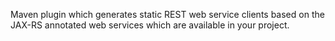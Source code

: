 Maven plugin which generates static REST web service clients based on the JAX-RS annotated web services which are available in your project.
